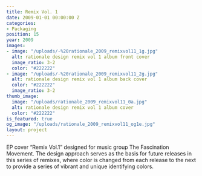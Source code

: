 ```yaml
---
title: Remix Vol. 1
date: 2009-01-01 00:00:00 Z
categories:
- Packaging
position: 15
year: 2009
images:
- image: "/uploads/-%20rationale_2009_remixvol11_1g.jpg"
  alt: rationale design remix vol 1 album front cover
  image_ratio: 3-2
  color: "#222222"
- image: "/uploads/-%20rationale_2009_remixvol11_2g.jpg"
  alt: rationale design remix vol 1 album back cover
  color: "#222222"
  image_ratio: 3-2
thumb_image:
  image: "/uploads/rationale_2009_remixvol11_0a.jpg"
  alt: rationale design remix vol 1 album cover
  color: "#222222"
is_featured: true
og_image: "/uploads/rationale_2009_remixvol11_og1e.jpg"
layout: project
---
```


EP cover “Remix Vol.1” designed for music group The Fascination Movement. The design approach serves as the basis for future releases in this series of remixes, where color is changed from each release to the next to provide a series of vibrant and unique identifying colors.
